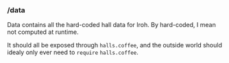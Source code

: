 

### /data

Data contains all the hard-coded hall data for Iroh. By hard-coded, I mean not computed at runtime.

It should all be exposed through `halls.coffee`, and the outside world should idealy only ever need to `require` `halls.coffee`. 